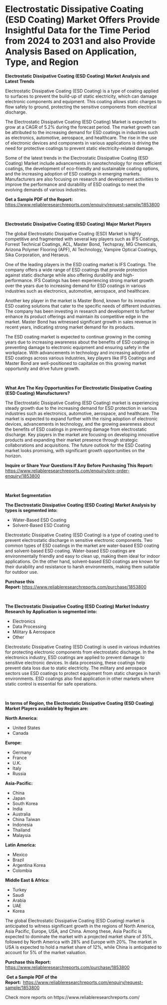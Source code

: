 <p><h1>Electrostatic Dissipative Coating (ESD Coating) Market Offers Provide Insightful Data for the Time Period from 2024 to 2031 and also Provide Analysis Based on Application, Type, and Region</h1></p><p><strong>Electrostatic Dissipative Coating (ESD Coating) Market Analysis and Latest Trends</strong></p>
<p><p>Electrostatic Dissipative Coating (ESD Coating) is a type of coating applied to surfaces to prevent the build-up of static electricity, which can damage electronic components and equipment. This coating allows static charges to flow safely to ground, protecting the sensitive components from electrical discharge.</p><p>The Electrostatic Dissipative Coating (ESD Coating) Market is expected to grow at a CAGR of 5.2% during the forecast period. The market growth can be attributed to the increasing demand for ESD coatings in industries such as electronics, automotive, aerospace, and healthcare. The rise in the use of electronic devices and components in various applications is driving the need for protective coatings to prevent static electricity-related damage.</p><p>Some of the latest trends in the Electrostatic Dissipative Coating (ESD Coating) Market include advancements in nanotechnology for more efficient coatings, the development of eco-friendly and sustainable coating options, and the increasing adoption of ESD coatings in emerging markets. Manufacturers are also focusing on research and development activities to improve the performance and durability of ESD coatings to meet the evolving demands of various industries.</p></p>
<p><strong>Get a Sample PDF of the Report:&nbsp;</strong> <a href="https://www.reliableresearchreports.com/enquiry/request-sample/1853800">https://www.reliableresearchreports.com/enquiry/request-sample/1853800</a></p>
<p>&nbsp;</p>
<p><strong>Electrostatic Dissipative Coating (ESD Coating) Major Market Players</strong></p>
<p><p>The global Electrostatic Dissipative Coating (ESD) Market is highly competitive and fragmented with several key players such as IFS Coatings, Forrest Technical Coatings, ACL, Master Bond, Techspray, MG Chemicals, Arizona Polymer Flooring (APF), AI Technology, Vampire Optical Coatings, Sika Corporation, and Heraeus. </p><p>One of the leading players in the ESD coating market is IFS Coatings. The company offers a wide range of ESD coatings that provide protection against static discharge while also offering durability and high-performance. IFS Coatings has been experiencing strong market growth over the years due to increasing demand for ESD coatings in various industries such as electronics, automotive, aerospace, and healthcare. </p><p>Another key player in the market is Master Bond, known for its innovative ESD coating solutions that cater to the specific needs of different industries. The company has been investing in research and development to further enhance its product offerings and maintain its competitive edge in the market. Master Bond has witnessed significant growth in sales revenue in recent years, indicating strong market demand for its products. </p><p>The ESD coating market is expected to continue growing in the coming years due to increasing awareness about the benefits of ESD coatings in preventing damage to electronic equipment and ensuring safety in the workplace. With advancements in technology and increasing adoption of ESD coatings across various industries, key players like IFS Coatings and Master Bond are well-positioned to capitalize on this growing market opportunity and drive future growth.</p></p>
<p>&nbsp;</p>
<p><strong>What Are The Key Opportunities For Electrostatic Dissipative Coating (ESD Coating) Manufacturers?</strong></p>
<p><p>The Electrostatic Dissipative Coating (ESD Coating) market is experiencing steady growth due to the increasing demand for ESD protection in various industries such as electronics, automotive, aerospace, and healthcare. The market is expected to expand further with the rising adoption of electronic devices, advancements in technology, and the growing awareness about the benefits of ESD coatings in preventing damage from electrostatic discharge. Key players in the market are focusing on developing innovative products and expanding their market presence through strategic collaborations and acquisitions. The future outlook for the ESD Coating market looks promising, with significant growth opportunities on the horizon.</p></p>
<p><strong>Inquire or Share Your Questions If Any Before Purchasing This Report:</strong> <a href="https://www.reliableresearchreports.com/enquiry/pre-order-enquiry/1853800">https://www.reliableresearchreports.com/enquiry/pre-order-enquiry/1853800</a></p>
<p>&nbsp;</p>
<p><strong>Market Segmentation</strong></p>
<p><strong>The Electrostatic Dissipative Coating (ESD Coating) Market Analysis by types is segmented into:</strong></p>
<p><ul><li>Water-Based ESD Coating</li><li>Solvent-Based ESD Coating</li></ul></p>
<p><p>Electrostatic Dissipative Coating (ESD Coating) is a type of coating used to prevent electrostatic discharge in sensitive electronic components. Two common types of ESD coatings in the market are water-based ESD coating and solvent-based ESD coating. Water-based ESD coatings are environmentally friendly and easy to clean up, making them ideal for indoor applications. On the other hand, solvent-based ESD coatings are known for their durability and resistance to harsh environments, making them suitable for outdoor use.</p></p>
<p><strong>Purchase this Report:&nbsp;</strong><a href="https://www.reliableresearchreports.com/purchase/1853800">https://www.reliableresearchreports.com/purchase/1853800</a></p>
<p>&nbsp;</p>
<p><strong>The Electrostatic Dissipative Coating (ESD Coating) Market Industry Research by Application is segmented into:</strong></p>
<p><ul><li>Electronics</li><li>Data Processing</li><li>Military & Aerospace</li><li>Other</li></ul></p>
<p><p>Electrostatic Dissipative Coating (ESD Coating) is used in various industries for protecting electronic components from electrostatic discharge. In the electronics industry, ESD coatings are applied to prevent damage to sensitive electronic devices. In data processing, these coatings help prevent data loss due to static electricity. The military and aerospace sectors use ESD coatings to protect equipment from static charges in harsh environments. ESD coatings also find application in other markets where static control is essential for safe operations.</p></p>
<p>&nbsp;</p>
<p><strong>In terms of Region, the Electrostatic Dissipative Coating (ESD Coating) Market Players available by Region are:</strong></p>
<p>
    <p> <strong> North America: </strong>
        <ul>
            <li>United States</li>
            <li>Canada</li>
        </ul>
        </p> 
    <p> <strong> Europe: </strong>
        <ul>
            <li>Germany</li>
            <li>France</li>
            <li>U.K.</li>
            <li>Italy</li>
            <li>Russia</li>
        </ul>
        </p> 
    <p> <strong> Asia-Pacific: </strong>
        <ul>
            <li>China</li>
            <li>Japan</li>
            <li>South Korea</li>
            <li>India</li>
            <li>Australia</li>
            <li>China Taiwan</li>
            <li>Indonesia</li>
            <li>Thailand</li>
            <li>Malaysia</li>
        </ul>
        </p> 
    <p> <strong> Latin America: </strong>
        <ul>
            <li>Mexico</li>
            <li>Brazil</li>
            <li>Argentina Korea</li>
            <li>Colombia</li>
        </ul>
        </p> 
    <p> <strong> Middle East & Africa: </strong>
        <ul>
            <li>Turkey</li>
            <li>Saudi</li>
            <li>Arabia</li>
            <li>UAE</li>
            <li>Korea</li>
        </ul>
    </p>
    </p>
<p><p>The global Electrostatic Dissipative Coating (ESD Coating) market is anticipated to witness significant growth in the regions of North America, Asia Pacific, Europe, USA, and China. Among these, Asia Pacific is expected to dominate the market with a projected market share of 35%, followed by North America with 28% and Europe with 20%. The market in USA is expected to hold a market share of 12%, while China is anticipated to account for 5% of the market valuation.</p></p>
<p><strong>Purchase this Report: </strong><a href="https://www.reliableresearchreports.com/purchase/1853800">https://www.reliableresearchreports.com/purchase/1853800</a></p>
<p>&nbsp;<strong>Get a Sample PDF of the Report:&nbsp;&nbsp;</strong><a href="https://www.reliableresearchreports.com/enquiry/request-sample/1853800">https://www.reliableresearchreports.com/enquiry/request-sample/1853800</a></p>
<p><strong></strong></p>
<p>Check more reports on https://www.reliableresearchreports.com/</p>
